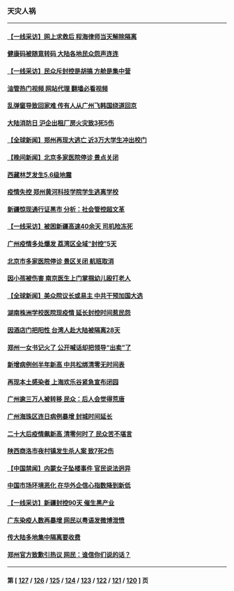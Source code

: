### 天灾人祸
---
#### [【一线采访】网上求救后 程海律师当天解除隔离](../../pages/ncid280/n13863363.md?11110445) 
#### [健康码被随意转码 大陆各地民众怨声连连](../../pages/ncid280/n13863613.md?11110445) 
#### [【一线采访】民众斥封控是胡搞 方舱是集中营](../../pages/ncid280/n13863296.md?11110445) 
#### [油管热门视频 网站代理 翻墙必看视频](http://150.230.27.170:81/youtube.html?11110445)
#### [乱弹窗导致回家难 传有人从广州飞韩国绕道回京](../../pages/ncid280/n13863269.md?11110445) 
#### [大陆消防日 沪企出租厂房火灾致3死5伤](../../pages/ncid280/n13863244.md?11110445) 
#### [【全球新闻】郑州再现大逃亡 近3万大学生冲出校门](../../pages/ncid280/n13863267.md?11110445) 
#### [【晚间新闻】北京多家医院停诊 景点关闭](../../pages/ncid280/n13863268.md?11110445) 
#### [西藏林芝发生5.6级地震](../../pages/ncid280/n13863122.md?11110445) 
#### [疫情失控 郑州黄河科技学院学生逃离学校](../../pages/ncid280/n13862961.md?11110445) 
#### [新疆惊现通行证黑市 分析：社会管控超文革](../../pages/ncid280/n13862662.md?11110445) 
#### [【一线采访】被困新疆高速40余天 司机险冻死](../../pages/ncid280/n13862552.md?11110445) 
#### [广州疫情多处爆发 荔湾区全域“封控”5天](../../pages/ncid280/n13862615.md?11110445) 
#### [北京市多家医院停诊 景区关闭 航班取消](../../pages/ncid280/n13862572.md?11110445) 
#### [因小孩被伤害 南京医生上门掌掴幼儿殴打老人](../../pages/ncid280/n13862582.md?11110445) 
#### [【全球新闻】美众院议长或易主 中共干预加国大选](../../pages/ncid280/n13862554.md?11110445) 
#### [湖南株洲学校医院现疫情 延长封控时间惹民怨](../../pages/ncid280/n13862303.md?11110445) 
#### [因酒店门把阳性 台湾人赴大陆被隔离28天](../../pages/ncid280/n13862206.md?11110445) 
#### [郑州一女书记火了 公开喊话却把领导“出卖”了](../../pages/ncid280/n13862045.md?11110445) 
#### [新增病例创半年新高 中共松绑清零无时间表](../../pages/ncid280/n13861795.md?11110445) 
#### [再现本土感染者 上海欢乐谷紧急宣布闭园](../../pages/ncid280/n13861684.md?11110445) 
#### [广州逾三万人被转移 民众：后人会觉得荒唐](../../pages/ncid280/n13861588.md?11110445) 
#### [广州海珠区连日病例暴增 封城时间延长](../../pages/ncid280/n13861478.md?11110445) 
#### [二十大后疫情飙新高 清零何时了 民众苦不堪言](../../pages/ncid280/n13861327.md?11110445) 
#### [陕西商洛市夜村镇发生杀人案 致7死2伤](../../pages/ncid280/n13861470.md?11110445) 
#### [【中国禁闻】内蒙女子坠楼事件 官民说法迥异](../../pages/ncid280/n13861071.md?11110445) 
#### [中国市场环境恶化 在华外企信心指数降到新低](../../pages/ncid280/n13861027.md?11110445) 
#### [【一线采访】新疆封控90天 催生黑产业](../../pages/ncid280/n13861078.md?11110445) 
#### [广东染疫人数再暴增 网民以粤语发微博泄愤](../../pages/ncid280/n13861009.md?11110445) 
#### [传大陆多地集中隔离要收费](../../pages/ncid280/n13860849.md?11110445) 
#### [郑州官方致歉引热议 网民：谁信你们说的话？](../../pages/ncid280/n13860770.md?11110445) 

---
#### 第 [ [127](./127.md?11110445) / [126](./126.md?11110445) / [125](./125.md?11110445) / [124](./124.md?11110445) / [123](./123.md?11110445) / [122](./122.md?11110445) / [121](./121.md?11110445) / [120](./120.md?11110445) ] 页
